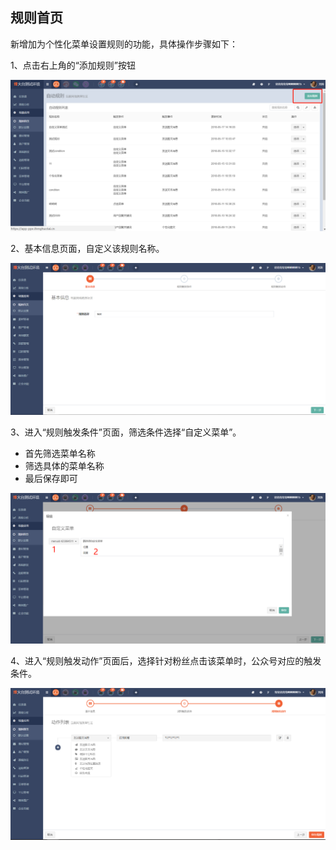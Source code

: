 ## 规则首页

新增加为个性化菜单设置规则的功能，具体操作步骤如下：

1、点击右上角的“添加规则”按钮

![](/assets/1526548232.jpg)

2、基本信息页面，自定义该规则名称。

![](/assets/1526548611%281%29.jpg)

3、进入“规则触发条件”页面，筛选条件选择“自定义菜单”。

* 首先筛选菜单名称
* 筛选具体的菜单名称
* 最后保存即可

![](/assets/1526548917%281%29.jpg)

4、进入“规则触发动作”页面后，选择针对粉丝点击该菜单时，公众号对应的触发条件。

![](/assets/1526550425%281%29.jpg)

